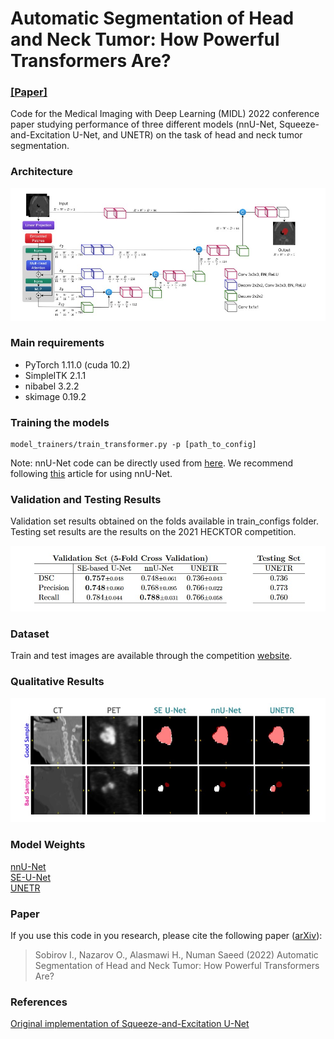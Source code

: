 # Automatic Segmentation of Head and Neck Tumor: How Powerful Transformers Are?
### [[Paper]](https://arxiv.org/abs/2201.06251)

Code for the Medical Imaging with Deep Learning (MIDL) 2022 conference paper studying performance of three different models (nnU-Net, Squeeze-and-Excitation U-Net, and UNETR) on the task of head and neck tumor segmentation. 


### Architecture

<p align="center">
  <img src="assets/model.jpg" alt="UNETR Architecture" width="700"/>
</p>


### Main requirements
- PyTorch 1.11.0 (cuda 10.2)
- SimpleITK 2.1.1
- nibabel 3.2.2
- skimage 0.19.2


### Training the models
```
model_trainers/train_transformer.py -p [path_to_config]
```
Note: nnU-Net code can be directly used from [here](https://github.com/MIC-DKFZ/nnUNet). We recommend following [this](https://www.google.com/url?sa=t&rct=j&q=&esrc=s&source=web&cd=&cad=rja&uact=8&ved=2ahUKEwjBosWMvNb2AhVQa8AKHSpTDyMQFnoECAoQAQ&url=https%3A%2F%2Fmedium.com%2Fmiccai-educational-initiative%2Fnnu-net-the-no-new-unet-for-automatic-segmentation-8d655f3f6d2a&usg=AOvVaw3UAd0OhSVNG-KYHp_4PcC8) article for using nnU-Net.

### Validation and Testing Results
Validation set results obtained on the folds available in train_configs folder. Testing set results are the results on the 2021 HECKTOR competition.
<p align="center">
  <img src="assets/results.jpg" alt="Results" width="700"/>
</p>


### Dataset
Train and test images are available through the competition [website](https://www.aicrowd.com/challenges/miccai-2021-hecktor).



### Qualitative Results
<p align="center">
  <img src="assets/output_example.jpg" alt="Examples of segmentations by UNETR" width="700"/>
</p>

### Model Weights
[nnU-Net](https://drive.google.com/file/d/1z99JBTfAcA0mvCBFL7lB94IZa-7NvM30/view?usp=sharing) <br>
[SE-U-Net](https://drive.google.com/file/d/1z99JBTfAcA0mvCBFL7lB94IZa-7NvM30/view?usp=sharing) <br>
[UNETR](https://drive.google.com/file/d/1z99JBTfAcA0mvCBFL7lB94IZa-7NvM30/view?usp=sharing) <br>


### Paper
If you use this code in you research, please cite the following paper ([arXiv](https://arxiv.org/abs/2201.06251)):
> Sobirov I., Nazarov O., Alasmawi H., Numan Saeed (2022) Automatic Segmentation of Head and Neck Tumor: How Powerful Transformers Are?

### References
[Original implementation of Squeeze-and-Excitation U-Net](https://github.com/iantsen/hecktor)
